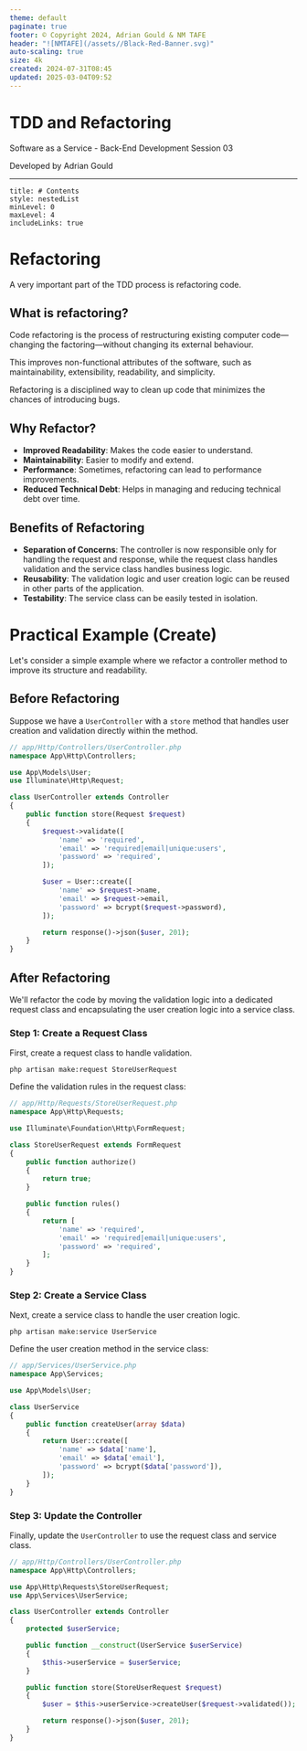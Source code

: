 ```yaml
---
theme: default
paginate: true
footer: © Copyright 2024, Adrian Gould & NM TAFE
header: "![NMTAFE](/assets//Black-Red-Banner.svg)"
auto-scaling: true
size: 4k
created: 2024-07-31T08:45
updated: 2025-03-04T09:52
---
```


# TDD and Refactoring

Software as a Service - Back-End Development
Session 03

Developed by Adrian Gould

---


```table-of-contents
title: # Contents
style: nestedList
minLevel: 0
maxLevel: 4
includeLinks: true
```

# Refactoring

A very important part of the TDD process is refactoring code.

## What is refactoring?

Code refactoring is the process of restructuring existing computer code—changing the factoring—without changing its external behaviour. 

This improves non-functional attributes of the software, such as maintainability, extensibility, readability, and simplicity. 

Refactoring is a disciplined way to clean up code that minimizes the chances of introducing bugs.

## Why Refactor?

- **Improved Readability**: Makes the code easier to understand.
- **Maintainability**: Easier to modify and extend.
- **Performance**: Sometimes, refactoring can lead to performance improvements.
- **Reduced Technical Debt**: Helps in managing and reducing technical debt over time.

## Benefits of Refactoring

- **Separation of Concerns**: The controller is now responsible only for handling the request and response, while the request class handles validation and the service class handles business logic.
- **Reusability**: The validation logic and user creation logic can be reused in other parts of the application.
- **Testability**: The service class can be easily tested in isolation.

# Practical Example (Create)

Let's consider a simple example where we refactor a controller method to improve its structure and readability.

## Before Refactoring

Suppose we have a `UserController` with a `store` method that handles user creation and validation directly within the method.

```php
// app/Http/Controllers/UserController.php
namespace App\Http\Controllers;

use App\Models\User;
use Illuminate\Http\Request;

class UserController extends Controller
{
    public function store(Request $request)
    {
        $request->validate([
            'name' => 'required',
            'email' => 'required|email|unique:users',
            'password' => 'required',
        ]);

        $user = User::create([
            'name' => $request->name,
            'email' => $request->email,
            'password' => bcrypt($request->password),
        ]);

        return response()->json($user, 201);
    }
}

```

## After Refactoring

We'll refactor the code by moving the validation logic into a dedicated request class and encapsulating the user creation logic into a service class.

### Step 1: Create a Request Class

First, create a request class to handle validation.

```shell
php artisan make:request StoreUserRequest
```


Define the validation rules in the request class:

```php
// app/Http/Requests/StoreUserRequest.php
namespace App\Http\Requests;

use Illuminate\Foundation\Http\FormRequest;

class StoreUserRequest extends FormRequest
{
    public function authorize()
    {
        return true;
    }

    public function rules()
    {
        return [
            'name' => 'required',
            'email' => 'required|email|unique:users',
            'password' => 'required',
        ];
    }
}

```

### Step 2: Create a Service Class

Next, create a service class to handle the user creation logic.
```shell
php artisan make:service UserService
```

Define the user creation method in the service class:


```php
// app/Services/UserService.php
namespace App\Services;

use App\Models\User;

class UserService
{
    public function createUser(array $data)
    {
        return User::create([
            'name' => $data['name'],
            'email' => $data['email'],
            'password' => bcrypt($data['password']),
        ]);
    }
}

```

### Step 3: Update the Controller

Finally, update the `UserController` to use the request class and service class.

```php
// app/Http/Controllers/UserController.php
namespace App\Http\Controllers;

use App\Http\Requests\StoreUserRequest;
use App\Services\UserService;

class UserController extends Controller
{
    protected $userService;

    public function __construct(UserService $userService)
    {
        $this->userService = $userService;
    }

    public function store(StoreUserRequest $request)
    {
        $user = $this->userService->createUser($request->validated());

        return response()->json($user, 201);
    }
}

```
